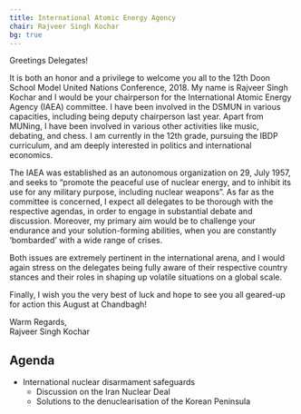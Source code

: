 ```yaml
---
title: International Atomic Energy Agency
chair: Rajveer Singh Kochar
bg: true
---
```


Greetings Delegates!

It is both an honor and a privilege to welcome you all to the 12th Doon School Model United Nations Conference, 2018. My name is Rajveer Singh Kochar and I would be your chairperson for the International Atomic Energy Agency (IAEA) committee. I have been involved in the DSMUN in various capacities, including being deputy chairperson last year. Apart from MUNing, I have been involved in various other activities like music, debating, and chess. I am currently in the 12th grade, pursuing the IBDP curriculum, and am deeply interested in politics and international economics.

The IAEA was established as an autonomous organization on 29, July 1957, and seeks to “promote the peaceful use of nuclear energy, and to inhibit its use for any military purpose, including nuclear weapons”. As far as the committee is concerned, I expect all delegates to be thorough with the respective agendas, in order to engage in substantial debate and discussion. Moreover, my primary aim would be to challenge your endurance and your solution-forming abilities, when you are constantly ‘bombarded’ with a wide range of crises.

Both issues are extremely pertinent in the international arena, and I would again stress on the delegates being fully aware of their respective country stances and their roles in shaping up volatile situations on a global scale.

Finally, I wish you the very best of luck and hope to see you all geared-up for action this August at Chandbagh!

Warm Regards,<br>
Rajveer Singh Kochar

## Agenda

- International nuclear disarmament safeguards
    - Discussion on the Iran Nuclear Deal
    - Solutions to the denuclearisation of the Korean Peninsula
